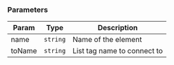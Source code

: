 ### Parameters

| Param | Type | Description |
| --- | --- | --- |
| name | <code>string</code> | Name of the element |
| toName | <code>string</code> | List tag name to connect to |

